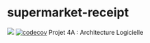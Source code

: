 # supermarket-receipt
![](https://travis-ci.org/Faivrem/supermarket-receipt.svg?branch=master)
[![codecov](https://codecov.io/gh/Faivrem/supermarket-receipt/branch/master/graph/badge.svg)](https://codecov.io/gh/Faivrem/supermarket-receipt)
Projet 4A : Architecture Logicielle
